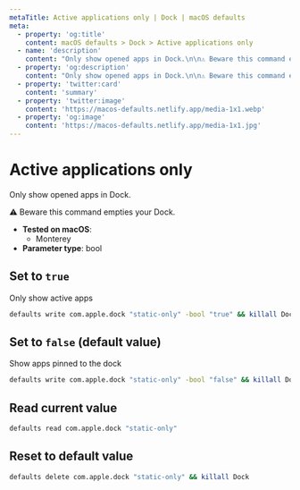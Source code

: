```yaml
---
metaTitle: Active applications only | Dock | macOS defaults
meta:
  - property: 'og:title'
    content: macOS defaults > Dock > Active applications only
  - name: 'description'
    content: "Only show opened apps in Dock.\n\n⚠️ Beware this command empties your Dock.\n"
  - property: 'og:description'
    content: "Only show opened apps in Dock.\n\n⚠️ Beware this command empties your Dock.\n"
  - property: 'twitter:card'
    content: 'summary'
  - property: 'twitter:image'
    content: 'https://macos-defaults.netlify.app/media-1x1.webp'
  - property: 'og:image'
    content: 'https://macos-defaults.netlify.app/media-1x1.jpg'
---
```


# Active applications only

Only show opened apps in Dock.

⚠️ Beware this command empties your Dock.

<!-- break lists -->

- **Tested on macOS**:
  - Monterey
- **Parameter type**: bool

## Set to `true`

Only show active apps

```bash
defaults write com.apple.dock "static-only" -bool "true" && killall Dock
```

## Set to `false` (default value)

Show apps pinned to the dock

```bash
defaults write com.apple.dock "static-only" -bool "false" && killall Dock
```

## Read current value

```bash
defaults read com.apple.dock "static-only"
```

## Reset to default value

```bash
defaults delete com.apple.dock "static-only" && killall Dock
```

